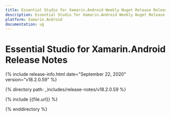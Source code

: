 ```yaml
---
title: Essential Studio for Xamarin.Android Weekly Nuget Release Release Notes  
description: Essential Studio for Xamarin.Android Weekly Nuget Release Release Notes  
platform: Xamarin.Android
documentation: ug
---
```


# Essential Studio for Xamarin.Android  Release Notes  

{% include release-info.html date="September 22, 2020"  version="v18.2.0.59" %} 


{% directory path: _includes/release-notes/v18.2.0.59 %}

{% include {{file.url}} %}

{% enddirectory %}